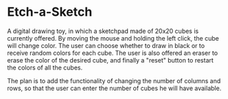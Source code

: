 # Etch-a-Sketch

A digital drawing toy, in which a sketchpad made of 20x20 cubes is currently offered. By moving the mouse and holding the left click, the cube will change color. The user can choose whether to draw in black or to receive random colors for each cube. The user is also offered an eraser to erase the color of the desired cube, and finally a "reset" button to restart the colors of all the cubes.

The plan is to add the functionality of changing the number of columns and rows, so that the user can enter the number of cubes he will have available.